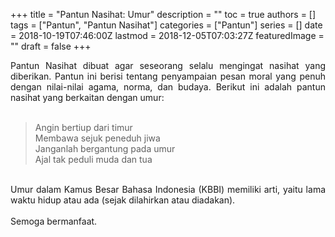 +++
title = "Pantun Nasihat: Umur"
description = ""
toc = true
authors = []
tags = ["Pantun", "Pantun Nasihat"]
categories = ["Pantun"]
series = []
date = 2018-10-19T07:46:00Z
lastmod = 2018-12-05T07:03:27Z
featuredImage = ""
draft = false
+++

<div style="text-align: justify;">Pantun Nasihat dibuat agar seseorang selalu mengingat nasihat yang diberikan. Pantun ini berisi tentang penyampaian pesan moral yang penuh dengan nilai-nilai agama, norma, dan budaya. Berikut ini adalah pantun nasihat yang berkaitan dengan umur:<br /><br />
<blockquote class="tr_bq">Angin bertiup dari timur<br />Membawa sejuk peneduh jiwa<br />Janganlah bergantung pada umur<br />Ajal tak peduli muda dan tua</blockquote><br />
Umur dalam Kamus Besar Bahasa Indonesia (KBBI) memiliki arti, yaitu lama waktu hidup atau ada (sejak dilahirkan atau diadakan).<br /><br />
Semoga bermanfaat.</div>
